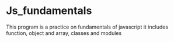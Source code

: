 # Js_fundamentals
This program is a practice on fundamentals of javascript it includes function, object and array, classes and modules
